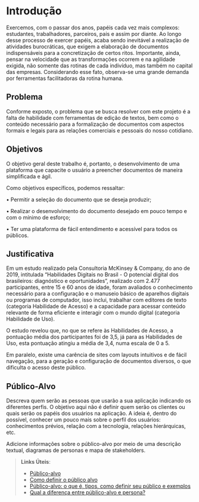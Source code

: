 # Introdução

Exercemos, com o passar dos anos, papéis cada vez mais complexos: estudantes, trabalhadores, parceiros, pais e assim por diante. Ao longo desse processo de exercer papéis, acaba sendo inevitável a realização de atividades burocráticas, que exigem a elaboração de documentos indispensáveis para a concretização de certos ritos. Importante, ainda, pensar na velocidade que as transformações ocorrem e na agilidade exigida, não somente das rotinas de cada indivíduo, mas também no capital das empresas. Considerando esse fato, observa-se uma grande demanda por ferramentas facilitadoras da rotina humana. 
 
## Problema

Conforme exposto, o problema que se busca resolver com este projeto é a falta de habilidade com ferramentas de edição de textos, bem como o conteúdo necessário para a formalização de documentos com aspectos formais e legais para as relações comerciais e pessoais do nosso cotidiano.

## Objetivos

O objetivo geral deste trabalho é, portanto, o desenvolvimento de uma plataforma que capacite o usuário a preencher documentos de maneira simplificada e ágil. 

Como objetivos específicos, podemos ressaltar:

•	Permitir a seleção do documento que se deseja produzir;

•	Realizar o desenvolvimento do documento desejado em pouco tempo e com o mínimo de esforço;

•	Ter uma plataforma de fácil entendimento e acessível para todos os públicos.


## Justificativa

Em um estudo realizado pela Consultoria McKinsey & Company, do ano de 2019, intitulada “Habilidades Digitais no Brasil - O potencial digital dos brasileiros: diagnóstico e oportunidades”, realizado com 2.477 participantes, entre 15 e 60 anos de idade, foram avaliados o conhecimento necessário para a configuração e o manuseio básico de aparelhos digitais ou programas de computador, isso inclui, trabalhar com editores de texto (categoria Habilidade de Acesso) e a capacidade para acessar conteúdo relevante de forma eficiente e interagir com o mundo digital (categoria Habilidade de Uso). 

O estudo revelou que, no que se refere às Habilidades de Acesso, a pontuação média dos participantes foi de 3,5, já para as Habilidades de Uso, esta pontuação atingiu a média de 3,4, numa escala de 0 a 5. 

Em paralelo, existe uma carência de sites com layouts intuitivos e de fácil navegação, para a geração e configuração de documentos diversos, o que dificulta o acesso deste público.


## Público-Alvo

Descreva quem serão as pessoas que usarão a sua aplicação indicando os diferentes perfis. O objetivo aqui não é definir quem serão os clientes ou quais serão os papéis dos usuários na aplicação. A ideia é, dentro do possível, conhecer um pouco mais sobre o perfil dos usuários: conhecimentos prévios, relação com a tecnologia, relações
hierárquicas, etc.

Adicione informações sobre o público-alvo por meio de uma descrição textual, diagramas de personas e mapa de stakeholders.

> **Links Úteis**:
> - [Público-alvo](https://blog.hotmart.com/pt-br/publico-alvo/)
> - [Como definir o público alvo](https://exame.com/pme/5-dicas-essenciais-para-definir-o-publico-alvo-do-seu-negocio/)
> - [Público-alvo: o que é, tipos, como definir seu público e exemplos](https://klickpages.com.br/blog/publico-alvo-o-que-e/)
> - [Qual a diferença entre público-alvo e persona?](https://rockcontent.com/blog/diferenca-publico-alvo-e-persona/)

